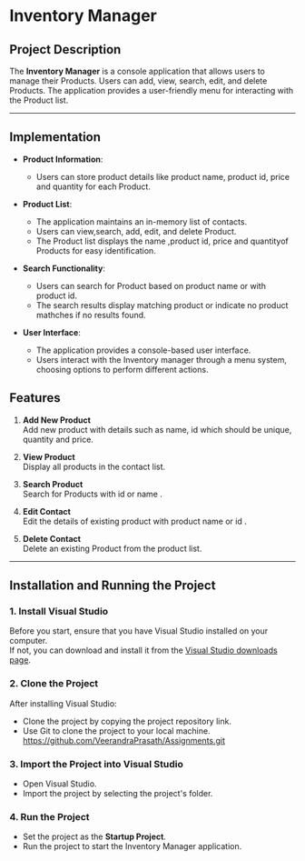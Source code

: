 # Inventory Manager
 
## Project Description
The **Inventory Manager** is a console application that allows users to manage their Products. Users can add, view, search, edit, and delete Products. The application provides a user-friendly menu for interacting with the Product list.
 
---
## Implementation
- **Product Information**:
  - Users can store product details like product name, product id, price and quantity for each Product.

- **Product List**:
  - The application maintains an in-memory list of contacts.
  - Users can view,search, add, edit, and delete Product.
  - The Product list displays the name ,product id, price and quantityof Products  for easy identification.

- **Search Functionality**:
  - Users can search for Product based on product name or with product id.
  - The search results display matching product or indicate no product mathches if no results  found.

- **User Interface**:
  - The application provides a console-based user interface.
  - Users interact with the Inventory manager through a menu system, choosing options to perform different actions.
 
## Features
1. **Add New Product**  
   Add new product with details such as name, id which should be unique, quantity  and  price.
 
2. **View Product**  
   Display all products in the contact list.
 
3. **Search Product**  
   Search for Products with id or name .
 
4. **Edit Contact**  
   Edit the details of existing product with product name or id .
 
5. **Delete Contact**  
   Delete an existing Product from the product list.
 
---
 
## Installation and Running the Project
 
### 1. Install Visual Studio
Before you start, ensure that you have Visual Studio installed on your computer.  
If not, you can download and install it from the [Visual Studio downloads page](https://visualstudio.microsoft.com/).
 
### 2. Clone the Project
After installing Visual Studio:  
- Clone the project by copying the project repository link.  
- Use Git to clone the project to your local machine.  
  https://github.com/VeerandraPrasath/Assignments.git
### 3. Import the Project into Visual Studio
- Open Visual Studio.  
- Import the project by selecting the project's folder.  
 
### 4. Run the Project
- Set the project as the **Startup Project**.  
- Run the project to start the Inventory  Manager application.

